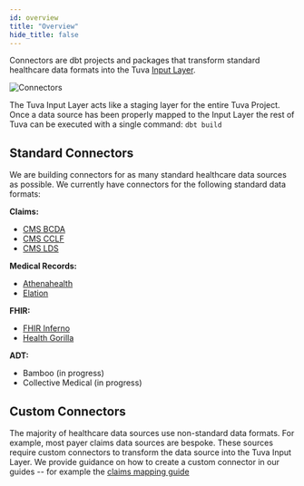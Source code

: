 ```yaml
---
id: overview
title: "Overview"
hide_title: false
---
```


Connectors are dbt projects and packages that transform standard healthcare data formats into the Tuva [Input Layer](input-layer.md).

![Connectors](/img/Connectors.jpg)

The Tuva Input Layer acts like a staging layer for the entire Tuva Project.  Once a data source has been properly mapped to the Input Layer the rest of Tuva can be executed with a single command: `dbt build`

## Standard Connectors

We are building connectors for as many standard healthcare data sources as possible.  We currently have connectors for the following standard data formats:

**Claims:**
- [CMS BCDA](cms-bcda)
- [CMS CCLF](cms-cclf)
- [CMS LDS](cms-lds)

**Medical Records:**
- [Athenahealth](athenahealth)
- [Elation](elation)

**FHIR:**
- [FHIR Inferno](fhir-inferno)
- [Health Gorilla](health-gorilla)

**ADT:**
- Bamboo (in progress)
- Collective Medical (in progress)

## Custom Connectors

The majority of healthcare data sources use non-standard data formats.  For example, most payer claims data sources are bespoke.  These sources require custom connectors to transform the data source into the Tuva Input Layer.  We provide guidance on how to create a custom connector in our guides -- for example the [claims mapping guide](../guides/mapping/claims)